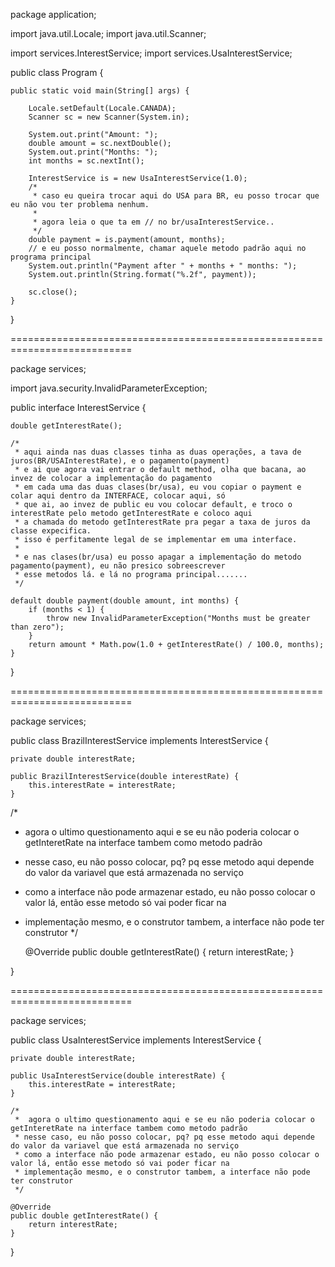 package application;

import java.util.Locale;
import java.util.Scanner;

import services.InterestService;
import services.UsaInterestService;

public class Program {

	public static void main(String[] args) {

		Locale.setDefault(Locale.CANADA);
		Scanner sc = new Scanner(System.in);
		
		System.out.print("Amount: ");
		double amount = sc.nextDouble();
		System.out.print("Months: ");
		int months = sc.nextInt();
		
		InterestService is = new UsaInterestService(1.0);
		/*
		 * caso eu queira trocar aqui do USA para BR, eu posso trocar que eu não vou ter problema nenhum.
		 * 
		 * agora leia o que ta em // no br/usaInterestService..
		 */
		double payment = is.payment(amount, months);
		// e eu posso normalmente, chamar aquele metodo padrão aqui no programa principal
		System.out.println("Payment after " + months + " months: ");
		System.out.println(String.format("%.2f", payment));
		
		sc.close();
	}
}

===========================================================================

package services;

import java.security.InvalidParameterException;

public interface InterestService {

	double getInterestRate();
	
	/*
	 * aqui ainda nas duas classes tinha as duas operações, a tava de juros(BR/USAInterestRate), e o pagamento(payment)
	 * e ai que agora vai entrar o default method, olha que bacana, ao invez de colocar a implementação do pagamento
	 * em cada uma das duas clases(br/usa), eu vou copiar o payment e colar aqui dentro da INTERFACE, colocar aqui, só
	 * que ai, ao invez de public eu vou colocar default, e troco o interestRate pelo metodo getInterestRate e coloco aqui
	 * a chamada do metodo getInterestRate pra pegar a taxa de juros da classe expecifica.
	 * isso é perfitamente legal de se implementar em uma interface.
	 *  
	 * e nas clases(br/usa) eu posso apagar a implementação do metodo pagamento(payment), eu não presico sobreescrever
	 * esse metodos lá. e lá no programa principal.......
	 */

	default double payment(double amount, int months) {
		if (months < 1) {
			throw new InvalidParameterException("Months must be greater than zero");
		}
		return amount * Math.pow(1.0 + getInterestRate() / 100.0, months);
	}	
}

===========================================================================

package services;

public class BrazilInterestService implements InterestService {

	private double interestRate;
	
	public BrazilInterestService(double interestRate) {
		this.interestRate = interestRate;
	}

/*
 * 	agora o ultimo questionamento aqui e se eu não poderia colocar o getInteretRate na interface tambem como metodo padrão
 * nesse caso, eu não posso colocar, pq? pq esse metodo aqui depende do valor da variavel que está armazenada no serviço
 * como a interface não pode armazenar estado, eu não posso colocar o valor lá, então esse metodo só vai poder ficar na
 * implementação mesmo, e o construtor tambem, a interface não pode ter construtor
 */
	
	@Override
	public double getInterestRate() {
		return interestRate;
	}

}

===========================================================================

package services;

public class UsaInterestService implements InterestService {

	private double interestRate;

	public UsaInterestService(double interestRate) {
		this.interestRate = interestRate;
	}

	/*
	 * 	agora o ultimo questionamento aqui e se eu não poderia colocar o getInteretRate na interface tambem como metodo padrão
	 * nesse caso, eu não posso colocar, pq? pq esse metodo aqui depende do valor da variavel que está armazenada no serviço
	 * como a interface não pode armazenar estado, eu não posso colocar o valor lá, então esse metodo só vai poder ficar na
	 * implementação mesmo, e o construtor tambem, a interface não pode ter construtor
	 */
	
	@Override
	public double getInterestRate() {
		return interestRate;
	}
	
}
